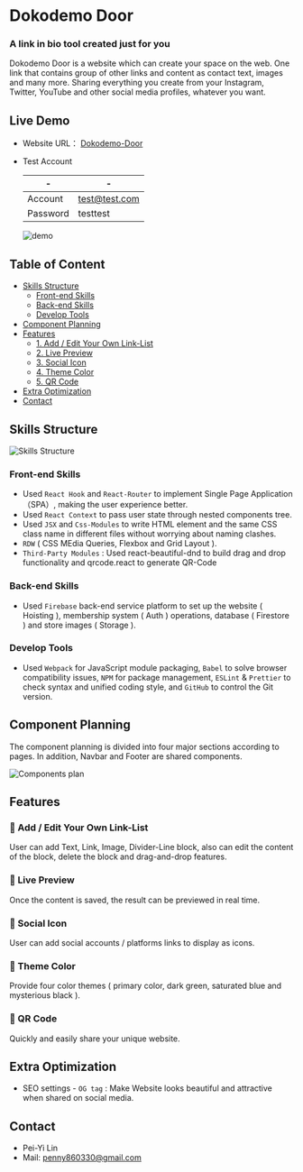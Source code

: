 # Dokodemo Door 

### A link in bio tool created just for you
Dokodemo Door is a website which can create your space on the web.
One link that contains group of other links and content as contact text, images and many more.
Sharing everything you create from your Instagram, Twitter, YouTube and other social media profiles, whatever you want.

## Live Demo
-   Website URL： [Dokodemo-Door](https://dokodemo-door.web.app/)
-   Test Account

    | -  | - |
    | -------- | ------------- |
    | Account  | test@test.com |
    | Password | testtest      |

    ![demo](https://user-images.githubusercontent.com/110281590/222951547-58283e36-f524-493c-8c14-033a8b974f65.gif)

## Table of Content

- [Skills Structure](https://github.com/Penny0330/Dokodemo-Door#skills-structure)
    - [Front-end Skills](https://github.com/Penny0330/Dokodemo-Door#front-end-skills)
    - [Back-end Skills](https://github.com/Penny0330/Dokodemo-Door#back-end-skills)
    - [Develop Tools](https://github.com/Penny0330/Dokodemo-Door#develop-tools)
- [Component Planning](https://github.com/Penny0330/Dokodemo-Door#component-planning)
- [Features](https://github.com/Penny0330/Dokodemo-Door#features)
    - [1. Add / Edit Your Own Link-List](https://github.com/Penny0330/Dokodemo-Door#-add--edit-your-own-link-list)
    - [2. Live Preview](https://github.com/Penny0330/Dokodemo-Door#-live-preview)
    - [3. Social Icon](https://github.com/Penny0330/Dokodemo-Door#-social-icon)
    - [4. Theme Color](https://github.com/Penny0330/Dokodemo-Door#-live-preview)
    - [5. QR Code](https://github.com/Penny0330/Dokodemo-Door#-qr-code)
- [Extra Optimization](https://github.com/Penny0330/Dokodemo-Door#extra-optimization)
- [Contact](https://github.com/Penny0330/Dokodemo-Door#contact)

## Skills Structure

![Skills Structure](https://user-images.githubusercontent.com/110281590/222961732-c4e38ec3-210a-432f-bfbb-d433758da074.png)

### Front-end Skills

-   Used `React Hook` and `React-Router` to implement Single Page Application（SPA）, making the user experience better.
-   Used `React Context` to pass user state through nested components tree.
-   Used `JSX` and `Css-Modules` to write HTML element and the same CSS class name in different files without worrying about naming clashes.
-   `RDW` ( CSS MEdia Queries, Flexbox and Grid Layout ).
-   `Third-Party Modules` : Used react-beautiful-dnd to build drag and drop functionality and qrcode.react to generate QR-Code

### Back-end Skills

-   Used `Firebase` back-end service platform to set up the website ( Hoisting ), membership system ( Auth ) operations, database ( Firestore ) and store images ( Storage ).

### Develop Tools

-   Used `Webpack` for JavaScript module packaging, `Babel` to solve browser compatibility issues, `NPM` for package management, `ESLint` & `Prettier` to check syntax and unified coding style, and `GitHub` to control the Git version.

## Component Planning

The component planning is divided into four major sections according to pages. In addition, Navbar and Footer are shared components.

![Components plan](https://user-images.githubusercontent.com/110281590/222951641-5a32d3d1-0f81-4f13-be5e-2b4de414845b.png)

## Features

### 🔔 Add / Edit Your Own Link-List

User can add Text, Link, Image, Divider-Line block, also can edit the content of the block, delete the block and drag-and-drop features.

### 🔔 Live Preview

Once the content is saved, the result can be previewed in real time.

### 🔔 Social Icon

User can add social accounts / platforms links to display as icons.

### 🔔 Theme Color

Provide four color themes ( primary color, dark green, saturated blue and mysterious black ).

### 🔔 QR Code

Quickly and easily share your unique website.

## Extra Optimization

-   SEO settings - `OG tag` : Make Website looks beautiful and attractive when shared on social media.

## Contact

-   Pei-Yi Lin
-   Mail: penny860330@gmail.com
